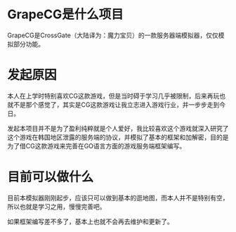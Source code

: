 # GrapeCG是什么项目

GrapeCG是CrossGate（大陆译为：魔力宝贝）的一款服务器端模拟器，仅仅模拟部分功能。

# 发起原因

本人在上学时特别喜欢CG这款游戏，但是当时碍于学习几乎被限制，后来再玩也就不是那个感觉了，其实是CG这款游戏让我立志进入游戏行业，并一步步走到今日。

发起本项目并不是为了盈利纯粹就是个人爱好，我比较喜欢这个游戏就深入研究了这个游戏在韩国地区泄露的服务端的协议，并模拟了基本的框架和加解密，目的是为了借CG这款游戏来完善在GO语言方面的游戏服务端框架编写。

# 目前可以做什么

目前本模拟器刚刚起步，应该只可以做到基本的逛地图，而本人并不是特别有空，所以也就是学习之用，慢慢完善吧。

如果框架编写差不多了，基本上也就不会再去维护和更新了。


